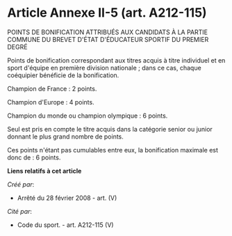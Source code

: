 # Article Annexe II-5 (art. A212-115)

POINTS DE BONIFICATION ATTRIBUÉS AUX CANDIDATS À LA PARTIE COMMUNE DU BREVET D'ÉTAT D'ÉDUCATEUR SPORTIF DU PREMIER DEGRÉ 

Points de bonification correspondant aux titres acquis à titre individuel et en sport d'équipe en première division
nationale ; dans ce cas, chaque coéquipier bénéficie de la bonification.

Champion de France : 2 points.

Champion d'Europe : 4 points.

Champion du monde ou champion olympique : 6 points.

Seul est pris en compte le titre acquis dans la catégorie senior ou junior donnant le plus grand nombre de points.

Ces points n'étant pas cumulables entre eux, la bonification maximale est donc de : 6 points.

**Liens relatifs à cet article**

_Créé par_:

  - Arrêté du 28 février 2008 - art. (V)

_Cité par_:

  - Code du sport. - art. A212-115 (V)

